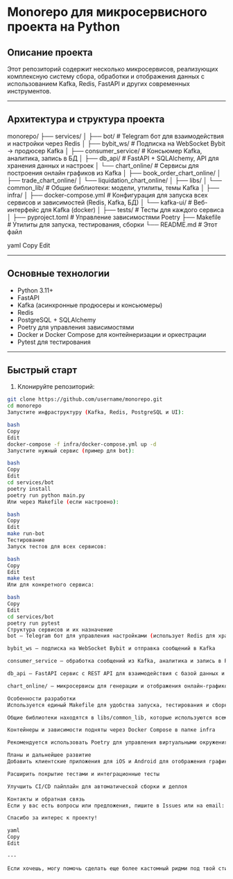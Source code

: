 # Monorepo для микросервисного проекта на Python

## Описание проекта

Этот репозиторий содержит несколько микросервисов, реализующих комплексную систему сбора, обработки и отображения данных с использованием Kafka, Redis, FastAPI и других современных инструментов.

---

## Архитектура и структура проекта

monorepo/
├── services/
│ ├── bot/ # Telegram бот для взаимодействия и настройки через Redis
│ ├── bybit_ws/ # Подписка на WebSocket Bybit → продюсер Kafka
│ ├── consumer_service/ # Консьюмер Kafka, аналитика, запись в БД
│ ├── db_api/ # FastAPI + SQLAlchemy, API для хранения данных и настроек
│ └── chart_online/ # Сервисы для построения онлайн графиков из Kafka
│ ├── book_order_chart_online/
│ ├── trade_chart_online/
│ └── liquidation_chart_online/
│
├── libs/
│ └── common_lib/ # Общие библиотеки: модели, утилиты, темы Kafka
│
├── infra/
│ ├── docker-compose.yml # Конфигурация для запуска всех сервисов и зависимостей (Redis, Kafka, БД)
│ └── kafka-ui/ # Веб-интерфейс для Kafka (docker)
│
├── tests/ # Тесты для каждого сервиса
│
├── pyproject.toml # Управление зависимостями Poetry
├── Makefile # Утилиты для запуска, тестирования, сборки
└── README.md # Этот файл

yaml
Copy
Edit

---

## Основные технологии

- Python 3.11+
- FastAPI
- Kafka (асинхронные продюсеры и консьюмеры)
- Redis
- PostgreSQL + SQLAlchemy
- Poetry для управления зависимостями
- Docker и Docker Compose для контейнеризации и оркестрации
- Pytest для тестирования

---

## Быстрый старт

1. Клонируйте репозиторий:

```bash
git clone https://github.com/username/monorepo.git
cd monorepo
Запустите инфраструктуру (Kafka, Redis, PostgreSQL и UI):

bash
Copy
Edit
docker-compose -f infra/docker-compose.yml up -d
Запустите нужный сервис (пример для bot):

bash
Copy
Edit
cd services/bot
poetry install
poetry run python main.py
Или через Makefile (если настроено):

bash
Copy
Edit
make run-bot
Тестирование
Запуск тестов для всех сервисов:

bash
Copy
Edit
make test
Или для конкретного сервиса:

bash
Copy
Edit
cd services/bot
poetry run pytest
Структура сервисов и их назначение
bot — Telegram бот для управления настройками (использует Redis для хранения временных данных)

bybit_ws — подписка на WebSocket Bybit и отправка сообщений в Kafka

consumer_service — обработка сообщений из Kafka, аналитика и запись в PostgreSQL

db_api — FastAPI сервис с REST API для взаимодействия с базой данных и настройками

chart_online/ — микросервисы для генерации и отображения онлайн-графиков на основе данных Kafka

Особенности разработки
Используется единый Makefile для удобства запуска, тестирования и сборки

Общие библиотеки находятся в libs/common_lib, которые используются всеми сервисами

Контейнеры и зависимости подняты через Docker Compose в папке infra

Рекомендуется использовать Poetry для управления виртуальными окружениями и зависимостями

Планы и дальнейшее развитие
Добавить клиентские приложения для iOS и Android для отображения графиков

Расширить покрытие тестами и интеграционные тесты

Улучшить CI/CD пайплайн для автоматической сборки и деплоя

Контакты и обратная связь
Если у вас есть вопросы или предложения, пишите в Issues или на email: your.email@example.com

Спасибо за интерес к проекту!

yaml
Copy
Edit

---

Если хочешь, могу помочь сделать еще более кастомный ридми под твой стиль.






